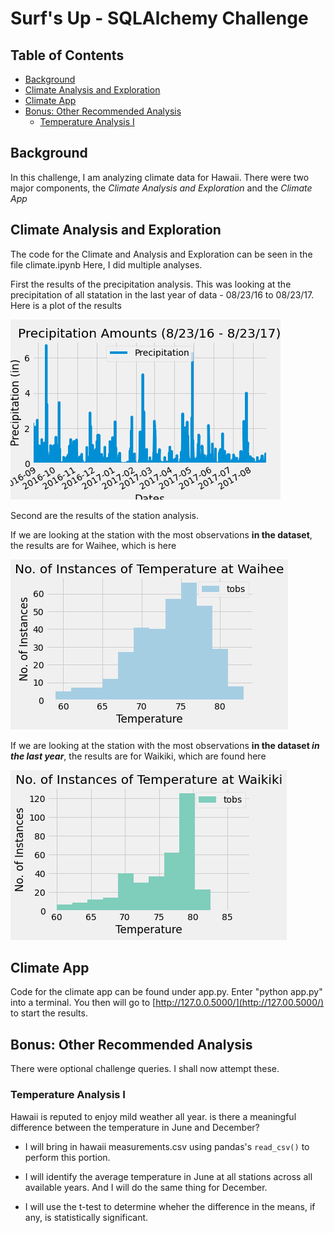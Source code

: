 # Surf's Up - SQLAlchemy Challenge <!-- omit in toc -->

## Table of Contents <!-- omit in toc -->

- [Background](#background)
- [Climate Analysis and Exploration](#climate-analysis-and-exploration)
- [Climate App](#climate-app)
- [Bonus: Other Recommended Analysis](#bonus-other-recommended-analysis)
  - [Temperature Analysis I](#temperature-analysis-i)

## Background

In this challenge, I am analyzing climate data for Hawaii.
There were two major components, the _Climate Analysis and Exploration_ and the _Climate App_

## Climate Analysis and Exploration

The code for the Climate and Analysis and Exploration can be seen in the file climate.ipynb
Here, I did multiple analyses.

First the results of the precipitation analysis.  This was looking at the precipitation of all statation in the last year of data - 08/23/16 to 08/23/17. Here is a plot of the results

![results](results/precipitation.png)

Second are the results of the station analysis.

If we are looking at the station with the most observations **in the dataset**, the results are for Waihee, which is here

![waihee](results/waihee-histogram.png)

If we are looking at the station with the most observations **in the dataset _in the last year_**, the results are for Waikiki, which are found here

![waikiki](results/wakiki-histogram.png)

## Climate App

Code for the climate app can be found under app.py.  Enter "python app.py" into a terminal.  You then will go to [http://127.0.0.5000/](http://127.00.5000/) to start the results.

## Bonus: Other Recommended Analysis

There were optional challenge queries.  I shall now attempt these.

### Temperature Analysis I

Hawaii is reputed to enjoy mild weather all year.  is there a meaningful difference between the temperature in June and December?

 - I will bring in hawaii measurements.csv using pandas's `read_csv()` to perform this portion.

 - I will identify the average temperature in June at all stations across all available years.  And I will do the same thing for December.

 - I will use the t-test to determine wheher the difference in the means, if any, is statistically significant.